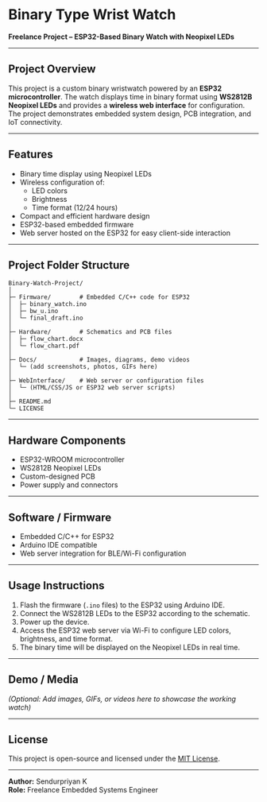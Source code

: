 # Binary Type Wrist Watch

**Freelance Project – ESP32-Based Binary Watch with Neopixel LEDs**

---

## Project Overview
This project is a custom binary wristwatch powered by an **ESP32 microcontroller**. The watch displays time in binary format using **WS2812B Neopixel LEDs** and provides a **wireless web interface** for configuration. The project demonstrates embedded system design, PCB integration, and IoT connectivity.

---

## Features
- Binary time display using Neopixel LEDs
- Wireless configuration of:
  - LED colors
  - Brightness
  - Time format (12/24 hours)
- Compact and efficient hardware design
- ESP32-based embedded firmware
- Web server hosted on the ESP32 for easy client-side interaction

---

## Project Folder Structure

```text
Binary-Watch-Project/
│
├─ Firmware/        # Embedded C/C++ code for ESP32
│  ├─ binary_watch.ino
│  ├─ bw_u.ino
│  └─ final_draft.ino
│
├─ Hardware/        # Schematics and PCB files
│  ├─ flow_chart.docx
│  └─ flow_chart.pdf
│
├─ Docs/            # Images, diagrams, demo videos
│  └─ (add screenshots, photos, GIFs here)
│
├─ WebInterface/    # Web server or configuration files
│  └─ (HTML/CSS/JS or ESP32 web server scripts)
│
├─ README.md
└─ LICENSE

```
---

## Hardware Components
- ESP32-WROOM microcontroller
- WS2812B Neopixel LEDs
- Custom-designed PCB
- Power supply and connectors

---

## Software / Firmware
- Embedded C/C++ for ESP32
- Arduino IDE compatible
- Web server integration for BLE/Wi-Fi configuration

---

## Usage Instructions
1. Flash the firmware (`.ino` files) to the ESP32 using Arduino IDE.  
2. Connect the WS2812B LEDs to the ESP32 according to the schematic.  
3. Power up the device.  
4. Access the ESP32 web server via Wi-Fi to configure LED colors, brightness, and time format.  
5. The binary time will be displayed on the Neopixel LEDs in real time.  

---

## Demo / Media
*(Optional: Add images, GIFs, or videos here to showcase the working watch)*

---

## License
This project is open-source and licensed under the [MIT License](LICENSE).

---

**Author:** Sendurpriyan K  
**Role:** Freelance Embedded Systems Engineer
